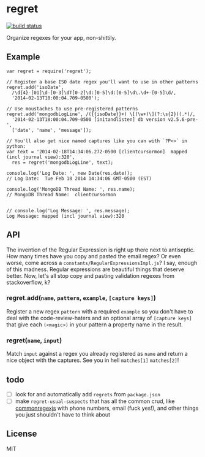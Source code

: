 # regret

[![build status](https://secure.travis-ci.org/imlucas/node-regret.png)](http://travis-ci.org/imlucas/node-regret)

Organize regexes for your app, non-shittily.

## Example

```
var regret = require('regret');

// Register a base ISO date regex you'll want to use in other patterns
regret.add('isoDate',
  /\d{4}-[01]\d-[0-3]\dT[0-2]\d:[0-5]\d:[0-5]\d\.\d+-[0-5]\d/,
  '2014-02-13T18:00:04.709-0500');

// Use moustaches to use pre-registered patterns
regret.add('mongodbLogLine', /({{isoDate}}+) \[(\w+)\](?:\s{2})(.*)/,
  '2014-02-13T18:00:04.709-0500 [initandlisten] db version v2.5.6-pre-',
  ['date', 'name', 'message']);

// You'll also get nice named captures like you can with `?P<>` in python:
var text = '2014-02-18T14:34:06.272-0500 [clientcursormon]  mapped (incl journal view):320',
  res = regret('mongodbLogLine', text);

console.log('Log Date: ', new Date(res.date));
// Log Date:  Tue Feb 18 2014 14:34:06 GMT-0500 (EST)

console.log('MongoDB Thread Name: ', res.name);
// MongoDB Thread Name:  clientcursormon


// console.log('Log Message: ', res.message);
Log Message: mapped (incl journal view):320
```
## API

The invention of the Regular Expression is right up there next to antiseptic.
How many times have you copy and pasted the email regex?  Or even worse, come
across a `constants/RegularExpressionsImpl.js`?  I say, enough of this madness.
Regular expressions are beautiful things that deserve better. Now, let's all
stop copy and pasting validation regexes from stackoverflow, k?

### regret.add(`name`, `pattern`, `example`, `[capture keys]`)

Register a new regex `pattern` with a required `example` so you don't have to
deal with the code-review-haters and an optional array of `[capture keys]`
that give each `(<magic>)` in your pattern a property name in the result.

### regret(`name`, `input`)

Match `input` against a regex you already registered as `name` and return a nice
object with the captures.  See you in hell `matches[1]` `matches[2]`!


## todo

- [ ] look for and automatically add `regrets` from `package.json`
- [ ] make `regret-usual-suspects` that has all the common crud,  like
  [commonregexjs](https://github.com/talyssonoc/commonregexjs) with phone numbers,
  email (fuck yes!), and other things you just shouldn't have to think about

## License

MIT
